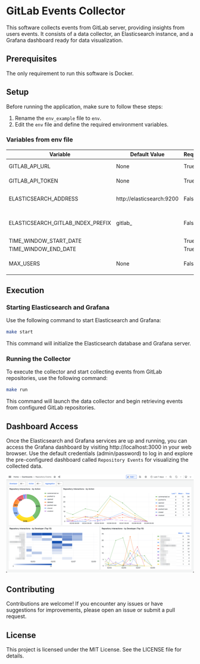 # GitLab Events Collector

This software collects events from GitLab server, providing insights from users events. It consists of a data collector, an Elasticsearch instance, and a Grafana dashboard ready for data visualization.

## Prerequisites
The only requirement to run this software is Docker.

## Setup

Before running the application, make sure to follow these steps:

1. Rename the `env_example` file to `env`.
2. Edit the `env` file and define the required environment variables.

### Variables from env file

|Variable|Default Value|Required|Definition|
|--------|-------------|--------|----------|
|GITLAB_API_URL|None|True|The gitlab API address|
|GITLAB_API_TOKEN|None|True|The gitlab API token|
|ELASTICSEARCH_ADDRESS|http://elasticsearch:9200|False|The elasticsearch address|
|ELASTICSEARCH_GITLAB_INDEX_PREFIX|gitlab_|False|The elasticsearch index prefix name|
|TIME_WINDOW_START_DATE||True||
|TIME_WINDOW_END_DATE||True||
|MAX_USERS|None|False|Max users to get from the Gitlab API|

## Execution

### Starting Elasticsearch and Grafana

Use the following command to start Elasticsearch and Grafana:

```bash
make start
```

This command will initialize the Elasticsearch database and Grafana server.

### Running the Collector
To execute the collector and start collecting events from GitLab repositories, use the following command:

```bash
make run
```

This command will launch the data collector and begin retrieving events from configured GitLab repositories.

## Dashboard Access

Once the Elasticsearch and Grafana services are up and running, you can access the Grafana dashboard by visiting http://localhost:3000 in your web browser. Use the default credentials (admin/password) to log in and explore the pre-configured dashboard called `Repository Events` for visualizing the collected data.

![Panel](/img/panel.png "Panel")

## Contributing
Contributions are welcome! If you encounter any issues or have suggestions for improvements, please open an issue or submit a pull request.

## License
This project is licensed under the MIT License. See the LICENSE file for details.